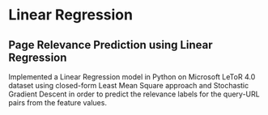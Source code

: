 # Linear Regression

## Page Relevance Prediction using Linear Regression

Implemented a Linear Regression model in Python on Microsoft LeToR 4.0 dataset using closed-form Least Mean Square approach and Stochastic Gradient Descent in order to predict the relevance labels for the query-URL pairs from the feature values.
